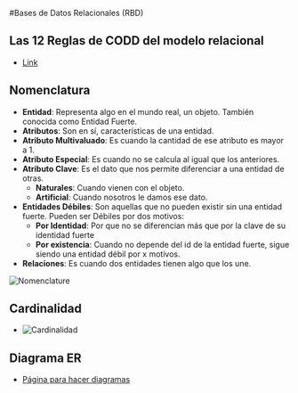 #Bases de Datos Relacionales (RBD)

## Las 12 Reglas de CODD del modelo relacional
- [Link](https://bit.ly/3KWdQ0E)

## Nomenclatura 
- **Entidad**: Representa algo en el mundo real, un objeto. También conocida como Entidad Fuerte.
- **Atributos**: Son en sí, características de una entidad.
- **Atributo Multivaluado**: Es cuando la cantidad de ese atributo es mayor a 1.
- **Atributo Especial**: Es cuando no se calcula al igual que los anteriores.
- **Atributo Clave**: Es el dato que nos permite diferenciar a una entidad de otras.
    - **Naturales**: Cuando vienen con el objeto.
    - **Artificial**: Cuando nosotros le damos ese dato.
- **Entidades Débiles**: Son aquellas que no pueden existir sin una entidad fuerte. Pueden ser Débiles por dos motivos:
    - **Por Identidad**: Por que no se diferencian más que por la clave de su identidad fuerte
    - **Por existencia**: Cuando no depende del id de la entidad fuerte, sigue siendo una entidad débil por x motivos.
- **Relaciones**: Es cuando dos entidades tienen algo que los une.


![Nomenclature](https://static.platzi.com/media/user_upload/img-2e2fc1ba-ad77-4045-b7a5-f74a65e3f55e.jpg)

## Cardinalidad
- ![Cardinalidad](https://lh6.googleusercontent.com/proxy/BWwfVeHWLGIMExCLh91GUCnq5-0TX2ay5RelZwRBj5Ku4u90DmqKv_V3WmZ_0IOR-moNHKuNPb-6qccSaOzTJgENwMl5SdjmJO0AxRfx1v1TmtJPXWK95dj3v2C5Tst9b73kZ6JGHiEAhnUhNQiY=w1200-h630-p-k-no-nu)

## Diagrama ER
- [Página para hacer diagramas](https://app.diagrams.net)